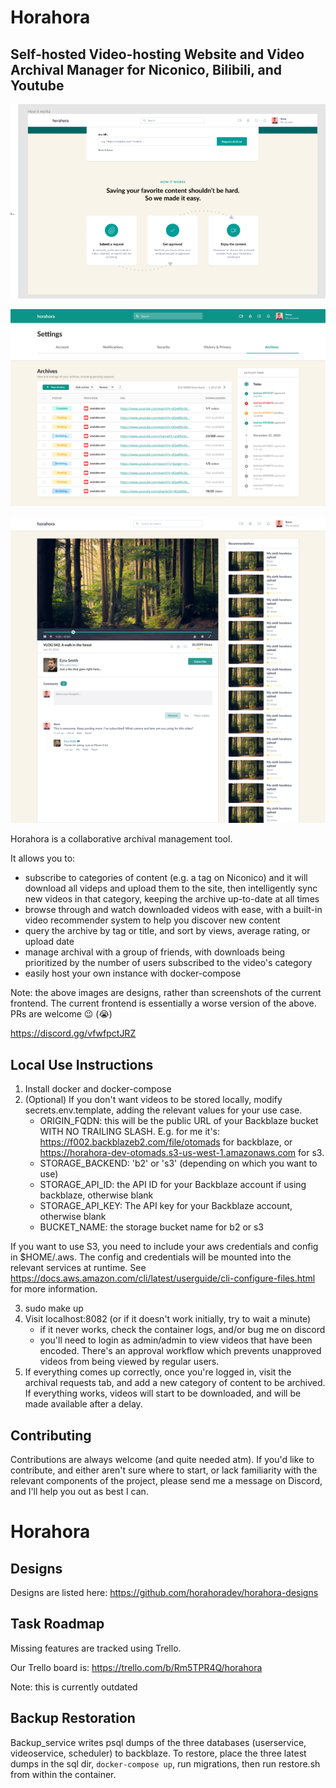 # Horahora
## Self-hosted Video-hosting Website and Video Archival Manager for Niconico, Bilibili, and Youtube
![](https://github.com/horahoradev/horahora-designs/blob/master/archive.png?raw=true)

![](https://raw.githubusercontent.com/horahoradev/horahora-designs/master/Archives_1.png)

![](https://github.com/horahoradev/horahora-designs/blob/master/Video.png?raw=true)

Horahora is a collaborative archival management tool.

It allows you to:
- subscribe to categories of content (e.g. a tag on Niconico) and it will download all videps and upload them to the site, then intelligently sync new videos in that category, keeping the archive up-to-date at all times
- browse through and watch downloaded videos with ease, with a built-in video recommender system to help you discover new content
- query the archive by tag or title, and sort by views, average rating, or upload date
- manage archival with a group of friends, with downloads being prioritized by the number of users subscribed to the video's category
- easily host your own instance with docker-compose


Note: the above images are designs, rather than screenshots of the current frontend. The current frontend is essentially a worse version of the above. PRs are welcome 😉 (😭)

https://discord.gg/vfwfpctJRZ

## Local Use Instructions

1. Install docker and docker-compose
2. (Optional) If you don't want videos to be stored locally, modify secrets.env.template, adding the relevant values for your use case.
    - ORIGIN_FQDN: this will be the public URL of your Backblaze bucket WITH NO TRAILING SLASH. E.g. for me it's: https://f002.backblazeb2.com/file/otomads for backblaze, or https://horahora-dev-otomads.s3-us-west-1.amazonaws.com for s3.
    - STORAGE_BACKEND: 'b2' or 's3' (depending on which you want to use)
    - STORAGE_API_ID: the API ID for your Backblaze account if using backblaze, otherwise blank
    - STORAGE_API_KEY: The API key for your Backblaze account, otherwise blank
    - BUCKET_NAME: the storage bucket name for b2 or s3

  If you want to use S3, you need to include your aws credentials and config in $HOME/.aws. The config and credentials will be mounted into the relevant services at runtime. See https://docs.aws.amazon.com/cli/latest/userguide/cli-configure-files.html for more information.

3. sudo make up
4. Visit localhost:8082 (or if it doesn't work initially, try to wait a minute)
    - if it never works, check the container logs, and/or bug me on discord
    - you'll need to login as admin/admin to view videos that have been encoded. There's an approval workflow which prevents unapproved videos from being viewed by regular users.
5. If everything comes up correctly, once you're logged in, visit the archival requests tab, and add a new category of content to be archived. If everything works, videos will start to be downloaded, and will be made available after a delay.

## Contributing
Contributions are always welcome (and quite needed atm). If you'd like to contribute, and either aren't sure where to start, or lack familiarity with the relevant components of the project, please send me a message on Discord, and I'll help you out as best I can.

# Horahora

## Designs
Designs are listed here:
https://github.com/horahoradev/horahora-designs

## Task Roadmap
Missing features are tracked using Trello.

Our Trello board is:
https://trello.com/b/Rm5TPR4Q/horahora

Note: this is currently outdated

## Backup Restoration
Backup_service writes psql dumps of the three databases (userservice, videoservice, scheduler) to backblaze. To restore, place the three latest dumps in the sql dir, `docker-compose up`, run migrations, then run restore.sh from within the container.
